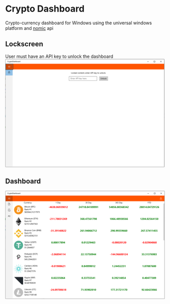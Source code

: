 # Crypto Dashboard

Crypto-currency dashboard for Windows using the universal windows platform and [nomic](https://nomics.com/) api

## Lockscreen

User must have an API key to unlock the dashboard
![lockscreen.png](lockscreen.png "Lockscreen Image")

## Dashboard

![dashboard.png](dashboard.png "Dashboard Image")